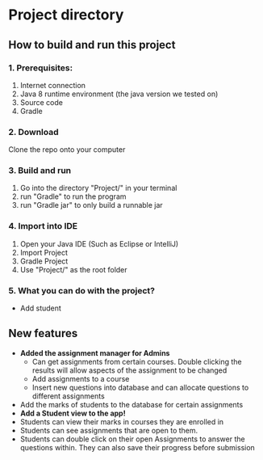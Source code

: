 # Project directory

## How to build and run this project

### 1. Prerequisites:
  1. Internet connection
  2. Java 8 runtime environment (the java version we tested on)
  3. Source code
  4. Gradle
### 2. Download

Clone the repo onto your computer


### 3. Build and run
  1. Go into the directory "Project/" in your terminal
  2. run "Gradle" to run the program
  3. run "Gradle jar" to only build a runnable jar

### 4. Import into IDE
  1. Open your Java IDE (Such as Eclipse or IntelliJ)
  2. Import Project
  3. Gradle Project
  4. Use "Project/" as the root folder

### 5. What you can do with the project?

  * Add student

## New features
- **Added the assignment manager for Admins**
    - Can get assignments from certain courses. Double clicking the results will allow aspects of the assignment to be changed
    - Add assignments to a course
    - Insert new questions into database and can allocate questions to different assignments
- Add the marks of students to the database for certain assignments
- **Add a Student view to the app!**
- Students can view their marks in courses they are enrolled in
- Students can see assignments that are open to them.
- Students can double click on their open Assignments to answer the questions within. They can also save their progress before submission
